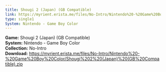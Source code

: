 ```yaml
---
title: Shougi 2 (Japan) (GB Compatible)
link: https://myrient.erista.me/files/No-Intro/Nintendo%20-%20Game%20Boy%20Color/Shougi%202%20(Japan)%20(GB%20Compatible).zip
type: single1
System: Nintendo - Game Boy Color
---
```

<b>Game:</b> Shougi 2 (Japan) (GB Compatible)<br>
<b>System:</b> Nintendo - Game Boy Color<br>
<b>Collection:</b> No-Intro<br>
<b>Download:</b> https://myrient.erista.me/files/No-Intro/Nintendo%20-%20Game%20Boy%20Color/Shougi%202%20(Japan)%20(GB%20Compatible).zip